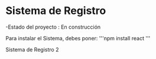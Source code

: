 <h1>Sistema de Registro</h1>
-Estado del proyecto : En construcción

Para instalar el Sistema, debes poner:
'''npm install react '''

Sistema de Registro 2
